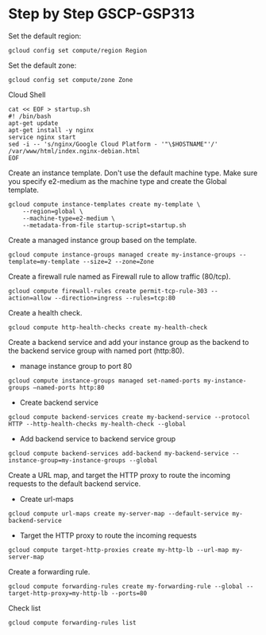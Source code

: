 # Step by Step GSCP-GSP313

Set the default region:
```
gcloud config set compute/region Region
```

Set the default zone:
```
gcloud config set compute/zone Zone
```

Cloud Shell
```
cat << EOF > startup.sh
#! /bin/bash
apt-get update
apt-get install -y nginx
service nginx start
sed -i -- 's/nginx/Google Cloud Platform - '"\$HOSTNAME"'/' /var/www/html/index.nginx-debian.html
EOF
```

Create an instance template. Don't use the default machine type. Make sure you specify e2-medium as the machine type and create the Global template.
```
gcloud compute instance-templates create my-template \
    --region=global \
    --machine-type=e2-medium \
    --metadata-from-file startup-script=startup.sh
```

Create a managed instance group based on the template.
```
gcloud compute instance-groups managed create my-instance-groups --template=my-template --size=2 --zone=Zone
```

Create a firewall rule named as Firewall rule to allow traffic (80/tcp).
```
gcloud compute firewall-rules create permit-tcp-rule-303 --action=allow --direction=ingress --rules=tcp:80
```

Create a health check.
```
gcloud compute http-health-checks create my-health-check
```

Create a backend service and add your instance group as the backend to the backend service group with named port (http:80).
- manage instance group to port 80
```
gcloud compute instance-groups managed set-named-ports my-instance-groups —named-ports http:80
```

- Create backend service 
```
gcloud compute backend-services create my-backend-service --protocol HTTP --http-health-checks my-health-check --global
```

- Add backend service to backend service group
```
gcloud compute backend-services add-backend my-backend-service --instance-group=my-instance-groups --global
```

Create a URL map, and target the HTTP proxy to route the incoming requests to the default backend service.
- Create url-maps
```
gcloud compute url-maps create my-server-map --default-service my-backend-service
```

- Target the HTTP proxy to route the incoming requests 
```
gcloud compute target-http-proxies create my-http-lb --url-map my-server-map 
```

Create a forwarding rule.
```
gcloud compute forwarding-rules create my-forwarding-rule --global --target-http-proxy=my-http-lb --ports=80
```

Check list
```
gcloud compute forwarding-rules list
```

